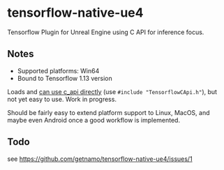 # tensorflow-native-ue4
Tensorflow Plugin for Unreal Engine using C API for inference focus.


## Notes

- Supported platforms: Win64
- Bound to Tensorflow 1.13 version

Loads and [can use c_api directly](https://github.com/getnamo/tensorflow-native-ue4/blob/master/Source/TensorflowLib/Private/TensorflowLib.cpp#L12) (use ```#include "TensorflowCApi.h"```), but not yet easy to use. Work in progress.

Should be fairly easy to extend platform support to Linux, MacOS, and maybe even Android once a good workflow is implemented.

## Todo
see https://github.com/getnamo/tensorflow-native-ue4/issues/1
